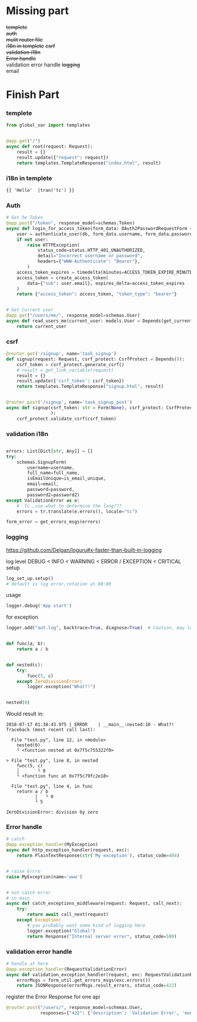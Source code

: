 # Missing part

~~templete~~  
~~auth~~  
~~mulit router file~~  
~~i18n in templete~~
~~csrf~~  
~~validation i18n~~  
~~Error handle~~  
validation error handle
~~logging~~  
email

# Finish Part

### templete

```python
from global_var import templates


@app.get("/")
async def root(request: Request):
    result = {}
    result.update({"request": request})
    return templates.TemplateResponse("index.html", result)
```

### i18n in templete

```html
{{ 'Hello'  |tran('tc') }}
```

### Auth

```python
# Get he Token
@app.post("/token", response_model=schemas.Token)
async def login_for_access_token(form_data: OAuth2PasswordRequestForm = Depends(), db: Session = Depends(get_db)):
    user = authenticate_user(db, form_data.username, form_data.password)
    if not user:
        raise HTTPException(
            status_code=status.HTTP_401_UNAUTHORIZED,
            detail="Incorrect username or password",
            headers={"WWW-Authenticate": "Bearer"},
        )
    access_token_expires = timedelta(minutes=ACCESS_TOKEN_EXPIRE_MINUTES)
    access_token = create_access_token(
        data={"sub": user.email}, expires_delta=access_token_expires
    )
    return {"access_token": access_token, "token_type": "bearer"}


# Get Current user
@app.get("/users/me/", response_model=schemas.User)
async def read_users_me(current_user: models.User = Depends(get_current_active_user)):
    return current_user
```

### csrf

```python
@router.get('/signup', name='task_signup')
def signup(request: Request, csrf_protect: CsrfProtect = Depends()):
    csrf_token = csrf_protect.generate_csrf()
    # result = get_link_variable(request)
    result = {}
    result.update({'csrf_token': csrf_token})
    return templates.TemplateResponse("signup.html", result)


@router.post('/signup', name='task_signup_post')
async def signup(csrf_token: str = Form(None), csrf_protect: CsrfProtect = Depends(), db: Session = Depends(get_db)
                 ):
    csrf_protect.validate_csrf(csrf_token)
```

### validation i18n

```python

errors: List[Dict[str, Any]] = []
try:
    schemas.SignupForm(
        username=username,
        full_name=full_name,
        isEmailUnique=is_email_unique,
        email=email,
        password=password,
        password2=password2)
except ValidationError as e:
    #  tc ,use what to determine the lang???
    errors = tr.translate(e.errors(), locale="tc")

form_error = get_errors_msgs(errors)


```

### logging

https://github.com/Delgan/loguru#x-faster-than-built-in-logging

log level DEBUG < INFO < WARNING < ERROR / EXCEPTION < CRITICAL   
setup

```python
log_set_up.setup()
# default is log error,rotation at 00:00
```

usage

```python
logger.debug('App start')

```

for exception

```python
logger.add("out.log", backtrace=True, diagnose=True)  # Caution, may leak sensitive data in prod


def func(a, b):
    return a / b


def nested(c):
    try:
        func(5, c)
    except ZeroDivisionError:
        logger.exception("What?!")


nested(0)

```

Would result in:

```
2018-07-17 01:38:43.975 | ERROR    | __main__:nested:10 - What?!
Traceback (most recent call last):

  File "test.py", line 12, in <module>
    nested(0)
    └ <function nested at 0x7f5c755322f0>

> File "test.py", line 8, in nested
    func(5, c)
    │       └ 0
    └ <function func at 0x7f5c79fc2e18>

  File "test.py", line 4, in func
    return a / b
           │   └ 0
           └ 5

ZeroDivisionError: division by zero
```

### Error handle

```python
# catch
@app.exception_handler(MyException)
async def http_exception_handler(request, exc):
    return PlainTextResponse(str('My exception'), status_code=404)


# raise Errro
raise MyException(name='www')


# not catch error
# in main
async def catch_exceptions_middleware(request: Request, call_next):
    try:
        return await call_next(request)
    except Exception:
        # you probably want some kind of logging here
        logger.exception("Global")
        return Response("Internal server error", status_code=500)

```

### validation error handle

```python
# handle at here
@app.exception_handler(RequestValidationError)
async def validation_exception_handler(request, exc: RequestValidationError):
    errorMsgs = form_util.get_errors_msgs(exc.errors())
    return JSONResponse(errorMsgs.result_errors, status_code=422)
```

register the Error Response for one api

```python
@router.post("/users/", response_model=schemas.User,
             responses={"422": {'description': 'Validation Error', 'model': FormError}})
```